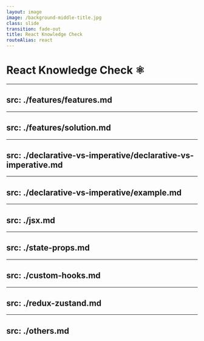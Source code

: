 ```yaml
---
layout: image
image: /background-middle-title.jpg
class: slide
transition: fade-out
title: React Knowledge Check
routeAlias: react
---
```


<div class="flex h-full flex-items-center">
  <h1 class="text-left m-b-0 font-bold">
    React Knowledge Check ⚛️
  </h1>
</div>

<!-- Features -->

---
src: ./features/features.md
---

---
src: ./features/solution.md
---

<!-- Declarative vs Imperative -->

---
src: ./declarative-vs-imperative/declarative-vs-imperative.md
---

---
src: ./declarative-vs-imperative/example.md
---

<!-- JSX  -->

---
src: ./jsx.md
---

<!-- State vs Props -->

---
src: ./state-props.md
---

<!-- Custom Hooks -->

---
src: ./custom-hooks.md
---

<!-- Redux vs Zustand  -->

---
src: ./redux-zustand.md
---

<!-- Others  -->

---
src: ./others.md
---
